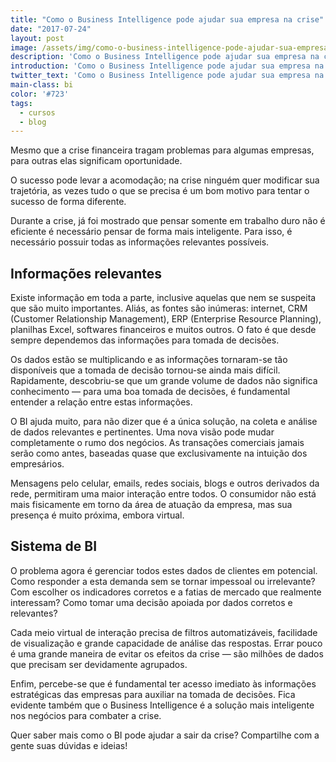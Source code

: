 ```yaml
---
title: "Como o Business Intelligence pode ajudar sua empresa na crise"
date: "2017-07-24"
layout: post
image: /assets/img/como-o-business-intelligence-pode-ajudar-sua-empresa-na-crise/2105.jpg
description: 'Como o Business Intelligence pode ajudar sua empresa na crise.'
introduction: 'Como o Business Intelligence pode ajudar sua empresa na crise.'
twitter_text: 'Como o Business Intelligence pode ajudar sua empresa na crise.'
main-class: bi
color: '#723'
tags:
  - cursos
  - blog
---
```


Mesmo que a crise financeira tragam problemas para algumas empresas, para outras elas significam oportunidade.

O sucesso pode levar a acomodação; na crise ninguém quer modificar sua trajetória, as vezes tudo o que se precisa é um bom motivo para tentar o sucesso de forma diferente.

Durante a crise, já foi mostrado que pensar somente em trabalho duro não é eficiente é necessário pensar de forma mais inteligente. Para isso, é necessário possuir todas as informações relevantes possíveis.

## Informações relevantes

Existe informação em toda a parte, inclusive aquelas que nem se suspeita que são muito importantes. Aliás, as fontes são inúmeras: internet, CRM (Customer Relationship Management), ERP (Enterprise Resource Planning), planilhas Excel, softwares financeiros e muitos outros. O fato é que desde sempre dependemos das informações para tomada de decisões.

Os dados estão se multiplicando e as informações tornaram-se tão disponíveis que a tomada de decisão tornou-se ainda mais difícil. Rapidamente, descobriu-se que um grande volume de dados não significa conhecimento — para uma boa tomada de decisões, é fundamental entender a relação entre estas informações.

O BI ajuda muito, para não dizer que é a única solução, na coleta e análise de dados relevantes e pertinentes. Uma nova visão pode mudar completamente o rumo dos negócios. As transações comerciais jamais serão como antes, baseadas quase que exclusivamente na intuição dos empresários.

Mensagens pelo celular, emails, redes sociais, blogs e outros derivados da rede, permitiram uma maior interação entre todos. O consumidor não está mais fisicamente em torno da área de atuação da empresa, mas sua presença é muito próxima, embora virtual.

## Sistema de BI

O problema agora é gerenciar todos estes dados de clientes em potencial. Como responder a esta demanda sem se tornar impessoal ou irrelevante? Com escolher os indicadores corretos e a fatias de mercado que realmente interessam? Como tomar uma decisão apoiada por dados corretos e relevantes?

Cada meio virtual de interação precisa de filtros automatizáveis, facilidade de visualização e grande capacidade de análise das respostas. Errar pouco é uma grande maneira de evitar os efeitos da crise — são milhões de dados que precisam ser devidamente agrupados.

Enfim, percebe-se que é fundamental ter acesso imediato às informações estratégicas das empresas para auxiliar na tomada de decisões. Fica evidente também que o Business Intelligence é a solução mais inteligente nos negócios para combater a crise.

Quer saber mais como o BI pode ajudar a sair da crise? Compartilhe com a gente suas dúvidas e ideias!
